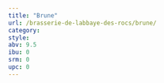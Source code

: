 ```yaml
---
title: "Brune"
url: /brasserie-de-labbaye-des-rocs/brune/
category: 
style: 
abv: 9.5
ibu: 0
srm: 0
upc: 0
---
```


